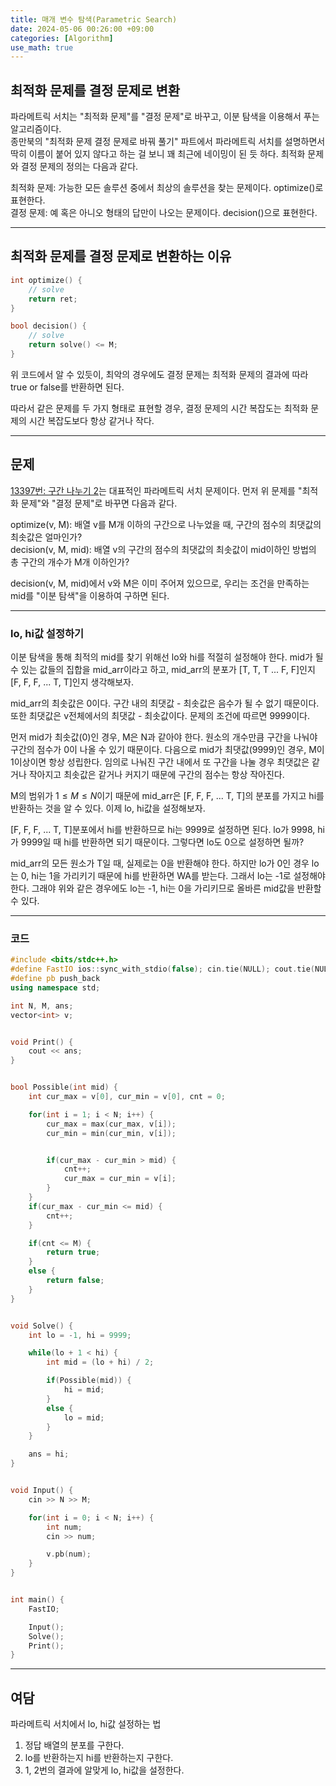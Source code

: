 ```yaml
---
title: 매개 변수 탐색(Parametric Search)
date: 2024-05-06 00:26:00 +09:00
categories: [Algorithm]
use_math: true
---
```



## **최적화 문제를 결정 문제로 변환**
파라메트릭 서치는 "최적화 문제"를 "결정 문제"로 바꾸고, 이분 탐색을 이용해서 푸는 알고리즘이다. 
<br>
종만북의 "최적화 문제 결정 문제로 바꿔 풀기" 파트에서 파라메트릭 서치를 설명하면서 딱히 이름이 붙어 있지 않다고 하는 걸 보니 꽤 최근에 네이밍이 된 듯 하다. 최적화 문제와 결정 문제의 정의는 다음과 같다.

>
최적화 문제: 가능한 모든 솔루션 중에서 최상의 솔루션을 찾는 문제이다. optimize()로 표현한다.
<br>
결정 문제: 예 혹은 아니오 형태의 답만이 나오는 문제이다. decision()으로 표현한다.
>

---

## **최적화 문제를 결정 문제로 변환하는 이유**
```cpp
int optimize() {
    // solve
    return ret;
}

bool decision() {
    // solve
    return solve() <= M;
}
```

위 코드에서 알 수 있듯이, 최악의 경우에도 결정 문제는 최적화 문제의 결과에 따라 true or false를 반환하면 된다.



따라서 같은 문제를 두 가지 형태로 표현할 경우, 결정 문제의 시간 복잡도는 최적화 문제의 시간 복잡도보다 항상 같거나 작다. 

---

## **문제**

[13397번: 구간 나누기 2](https://www.acmicpc.net/problem/2110)는 대표적인 파라메트릭 서치 문제이다. 먼저 위 문제를 "최적화 문제"와 "결정 문제"로 바꾸면 다음과 같다.

>
optimize(v, M): 배열 v를 M개 이하의 구간으로 나누었을 때, 구간의 점수의 최댓값의 최솟값은 얼마인가?
<br>
decision(v, M, mid): 배열 v의 구간의 점수의 최댓값의 최솟값이 mid이하인 방법의 총 구간의 개수가 M개 이하인가?
>

decision(v, M, mid)에서 v와 M은 이미 주어져 있으므로, 우리는 조건을 만족하는 mid를 "이분 탐색"을 이용하여 구하면 된다.

---

### **lo, hi값 설정하기**

이분 탐색을 통해 최적의 mid를 찾기 위해선 lo와 hi를 적절히 설정해야 한다. mid가 될 수 있는 값들의 집합을 mid_arr이라고 하고, mid_arr의 분포가 [T, T, T ... F, F]인지 [F, F, F, ... T, T]인지 생각해보자.

mid_arr의 최솟값은 0이다. 구간 내의 최댓값 - 최솟값은 음수가 될 수 없기 때문이다. 또한 최댓값은 v전체에서의 최댓값 - 최솟값이다. 문제의 조건에 따르면 9999이다.

먼저 mid가 최솟값(0)인 경우, M은 N과 같아야 한다. 원소의 개수만큼 구간을 나눠야 구간의 점수가 0이 나올 수 있기 때문이다.
다음으로 mid가 최댓값(9999)인 경우, M이 1이상이면 항상 성립한다. 임의로 나눠진 구간 내에서 또 구간을 나눌 경우 최댓값은 같거나 작아지고 최솟값은 같거나 커지기 때문에 구간의 점수는 항상 작아진다.

M의 범위가 $1 \leq M \leq N$이기 때문에 mid_arr은 [F, F, F, ... T, T]의 분포를 가지고 hi를 반환하는 것을 알 수 있다. 이제 lo, hi값을 설정해보자.

[F, F, F, ... T, T]분포에서 hi를 반환하므로 hi는 9999로 설정하면 된다. lo가 9998, hi가 9999일 때 hi를 반환하면 되기 때문이다. 그렇다면 lo도 0으로 설정하면 될까? 

mid_arr의 모든 원소가 T일 때, 실제로는 0을 반환해야 한다. 하지만 lo가 0인 경우 lo는 0, hi는 1을 가리키기 때문에 hi를 반환하면 WA를 받는다. 그래서 lo는 -1로 설정해야 한다. 그래야 위와 같은 경우에도 lo는 -1, hi는 0을 가리키므로 올바른 mid값을 반환할 수 있다.

---

### **코드**

```cpp
#include <bits/stdc++.h>
#define FastIO ios::sync_with_stdio(false); cin.tie(NULL); cout.tie(NULL);
#define pb push_back
using namespace std;

int N, M, ans;
vector<int> v;


void Print() {
    cout << ans;
}


bool Possible(int mid) {
    int cur_max = v[0], cur_min = v[0], cnt = 0;

    for(int i = 1; i < N; i++) {
        cur_max = max(cur_max, v[i]);
        cur_min = min(cur_min, v[i]);


        if(cur_max - cur_min > mid) {
            cnt++;
            cur_max = cur_min = v[i];
        }
    }
    if(cur_max - cur_min <= mid) {
        cnt++;
    }

    if(cnt <= M) {
        return true;
    }
    else {
        return false;
    }
}


void Solve() {
    int lo = -1, hi = 9999;

    while(lo + 1 < hi) {
        int mid = (lo + hi) / 2;

        if(Possible(mid)) {
            hi = mid;
        }
        else {
            lo = mid;
        }
    }

    ans = hi;
}


void Input() {
    cin >> N >> M;

    for(int i = 0; i < N; i++) {
        int num;
        cin >> num;

        v.pb(num);
    }
}


int main() {
    FastIO;

    Input();
    Solve();
    Print();
}
```


---

## **여담**
파라메트릭 서치에서 lo, hi값 설정하는 법

1. 정답 배열의 분포를 구한다. 
2. lo를 반환하는지 hi를 반환하는지 구한다.
3. 1, 2번의 결과에 알맞게 lo, hi값을 설정한다.